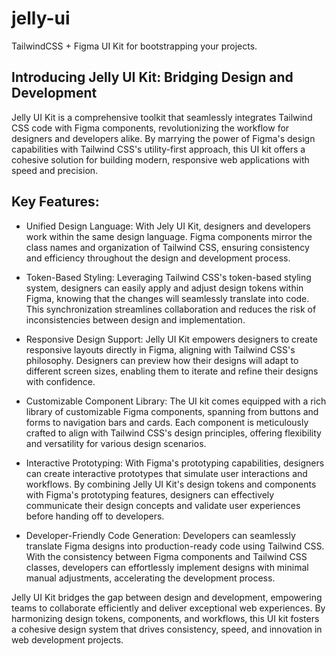 # jelly-ui
TailwindCSS + Figma UI Kit for bootstrapping your projects.

## Introducing Jelly UI Kit: Bridging Design and Development

Jelly UI Kit is a comprehensive toolkit that seamlessly integrates Tailwind CSS code with Figma components, revolutionizing the workflow for designers and developers alike. By marrying the power of Figma's design capabilities with Tailwind CSS's utility-first approach, this UI kit offers a cohesive solution for building modern, responsive web applications with speed and precision.

## Key Features:

- Unified Design Language: With Jely UI Kit, designers and developers work within the same design language. Figma components mirror the class names and organization of Tailwind CSS, ensuring consistency and efficiency throughout the design and development process.

- Token-Based Styling: Leveraging Tailwind CSS's token-based styling system, designers can easily apply and adjust design tokens within Figma, knowing that the changes will seamlessly translate into code. This synchronization streamlines collaboration and reduces the risk of inconsistencies between design and implementation.

- Responsive Design Support: Jelly UI Kit empowers designers to create responsive layouts directly in Figma, aligning with Tailwind CSS's philosophy. Designers can preview how their designs will adapt to different screen sizes, enabling them to iterate and refine their designs with confidence.

- Customizable Component Library: The UI kit comes equipped with a rich library of customizable Figma components, spanning from buttons and forms to navigation bars and cards. Each component is meticulously crafted to align with Tailwind CSS's design principles, offering flexibility and versatility for various design scenarios.

- Interactive Prototyping: With Figma's prototyping capabilities, designers can create interactive prototypes that simulate user interactions and workflows. By combining Jelly UI Kit's design tokens and components with Figma's prototyping features, designers can effectively communicate their design concepts and validate user experiences before handing off to developers.

- Developer-Friendly Code Generation: Developers can seamlessly translate Figma designs into production-ready code using Tailwind CSS. With the consistency between Figma components and Tailwind CSS classes, developers can effortlessly implement designs with minimal manual adjustments, accelerating the development process.


Jelly UI Kit bridges the gap between design and development, empowering teams to collaborate efficiently and deliver exceptional web experiences. By harmonizing design tokens, components, and workflows, this UI kit fosters a cohesive design system that drives consistency, speed, and innovation in web development projects. 
